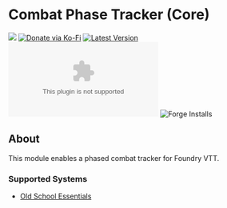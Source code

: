 # Combat Phase Tracker (Core)

![](https://img.shields.io/badge/Foundry-v11-informational)
[![Donate via Ko-Fi](https://img.shields.io/badge/donate-ko--fi-red.svg?logo=ko-fi)](https://ko-fi.com/darkmoor) [![Latest Version](https://img.shields.io/github/v/tag/patrickporto/combat-phase-tracker?label=version)](https://github.com/patrickporto/combat-phase-tracker/releases) [![Download Count](https://img.shields.io/github/downloads/patrickporto/combat-phase-tracker/latest/combat-phase-tracker.zip)](https://github.com/patrickporto/combat-phase-tracker/releases)
![Forge Installs](https://img.shields.io/badge/dynamic/json?label=Forge%20Installs&query=package.installs&suffix=%25&url=https%3A%2F%2Fforge-vtt.com%2Fapi%2Fbazaar%2Fpackage%2Fcombat-phase-tracker&colorB=4aa94a)

## About

This module enables a phased combat tracker for Foundry VTT.


### Supported Systems

- [Old School Essentials](https://github.com/patrickporto/combat-phase-tracker-ose)

